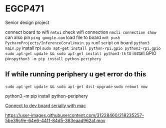 # EGCP471
Senior design project

connect board to wifi `nmtui`
check wifi connection `nmcli connection show`
can also pin `ping google.com`
load file to board `mdt push PycharmProjects/InferenceCoral/main.py`
runf script on board `python3 main.py`
install rpi `sudo apt-get install python-rpi.gpio python3-rpi.gpio`
`sudo apt-get update && sudo apt-get install python3-tk`
to install GPIO pins`python3 -m pip install python-periphery`

## If while running periphery u get error do this
`sudo apt-get update && sudo apt-get dist-upgrade`
`sudo reboot now`


python3 -m pip install python-periphery

[Connect to dev board serially with mac](https://coral.ai/docs/dev-board/serial-console/#connect-with-macos)

https://user-images.githubusercontent.com/31228460/218235257-5be39c9e-64e6-4411-84d5-363eaad962af.mov


